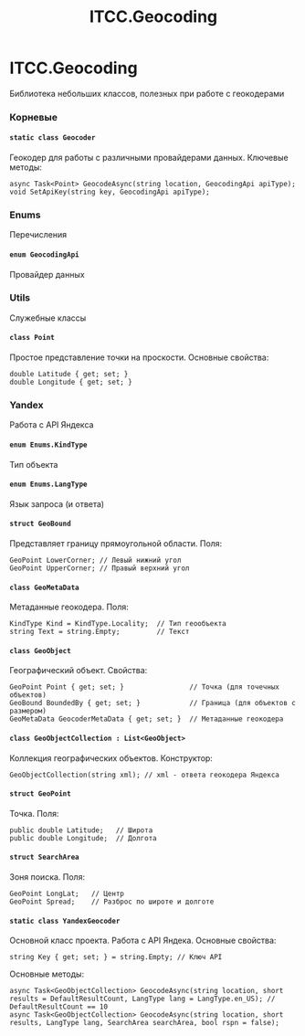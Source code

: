 ﻿---
permalink: /ITCC.Geocoding/
title: ITCC.Geocoding
---

# ITCC.Geocoding

Библиотека небольших классов, полезных при работе с геокодерами

### Корневые

#### `static class Geocoder`

Геокодер для работы с различными провайдерами данных. Ключевые методы:

```
async Task<Point> GeocodeAsync(string location, GeocodingApi apiType);
void SetApiKey(string key, GeocodingApi apiType);
```

### Enums

Перечисления

#### `enum GeocodingApi`

Провайдер данных

### Utils

Служебные классы

#### `class Point`

Простое представление точки на проскости. Основные свойства:

```
double Latitude { get; set; }
double Longitude { get; set; }
```

### Yandex

Работа с API Яндекса

#### `enum Enums.KindType`

Тип объекта

#### `enum Enums.LangType`

Язык запроса (и ответа)

#### `struct GeoBound`

Представляет границу прямоугольной области. Поля:

```
GeoPoint LowerCorner; // Левый нижний угол
GeoPoint UpperCorner; // Правый верхний угол
```

#### `class GeoMetaData`

Метаданные геокодера. Поля:

```
KindType Kind = KindType.Locality;  // Тип геообъекта
string Text = string.Empty;         // Текст
```

#### `class GeoObject`

Географический объект. Свойства:

```
GeoPoint Point { get; set; }                // Точка (для точечных объектов)
GeoBound BoundedBy { get; set; }            // Граница (для объектов с размером)
GeoMetaData GeocoderMetaData { get; set; }  // Метаданные геокодера
```

#### `class GeoObjectCollection : List<GeoObject>`

Коллекция географических объектов. Конструктор:

```
GeoObjectCollection(string xml); // xml - ответа геокодера Яндекса
```

#### `struct GeoPoint`

Точка. Поля:

```
public double Latitude;   // Широта
public double Longitude;  // Долгота
```

#### `struct SearchArea`

Зоня поиска. Поля:

```
GeoPoint LongLat;   // Центр
GeoPoint Spread;    // Разброс по широте и долготе
```

#### `static class YandexGeocoder`

Основной класс проекта. Работа с API Яндека. Основные свойства:

```
string Key { get; set; } = string.Empty; // Ключ API
```

Основные методы:

```
async Task<GeoObjectCollection> GeocodeAsync(string location, short results = DefaultResultCount, LangType lang = LangType.en_US); // DefaultResultCount == 10
async Task<GeoObjectCollection> GeocodeAsync(string location, short results, LangType lang, SearchArea searchArea, bool rspn = false);
```